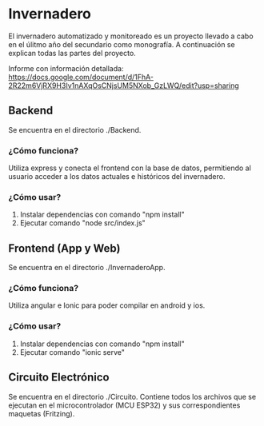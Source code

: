 # Invernadero

El invernadero automatizado y monitoreado es un proyecto llevado a cabo en el úlitmo año del secundario como monografía. A continuación se explican todas las partes del proyecto.

Informe con información detallada: https://docs.google.com/document/d/1FhA-2R22m6VjRX9H3Iv1nAXqOsCNjsUM5NXob_GzLWQ/edit?usp=sharing

## Backend

Se encuentra en el directorio ./Backend.

### ¿Cómo funciona?
Utiliza express y conecta el frontend con la base de datos, permitiendo al usuario acceder a los datos actuales e históricos del invernadero.
### ¿Cómo usar?
1. Instalar dependencias con comando "npm install"
2. Ejecutar comando "node src/index.js"

## Frontend (App y Web)

Se encuentra en el directorio ./InvernaderoApp.

### ¿Cómo funciona?
Utiliza angular e Ionic para poder compilar en android y ios.
### ¿Cómo usar?
1. Instalar dependencias con comando "npm install"
2. Ejecutar comando "ionic serve"

## Circuito Electrónico

Se encuentra en el directorio ./Circuito. Contiene todos los archivos que se ejecutan en el microcontrolador (MCU ESP32) y sus correspondientes maquetas (Fritzing).
